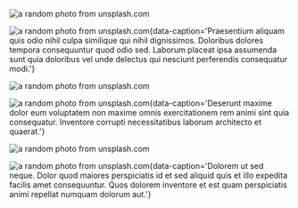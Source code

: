 <rf-image-gallery title='A Web Component Image Gallery' size='small'>

  ![a random photo from unsplash.com](https://source.unsplash.com/random/500×500 'a random photo from unsplash.com')

  ![a random photo from unsplash.com](https://source.unsplash.com/random/1000×500 'a random photo from unsplash.com'){data-caption='Praesentium aliquam quis odio nihil culpa similique qui nihil dignissimos. Doloribus dolores tempora consequuntur quod odio sed. Laborum placeat ipsa assumenda sunt quia doloribus vel unde delectus qui nesciunt perferendis consequatur modi.'}

  ![a random photo from unsplash.com](https://source.unsplash.com/random/500×1000 'a random photo from unsplash.com')

  ![a random photo from unsplash.com](https://source.unsplash.com/random/750×750 'a random photo from unsplash.com'){data-caption='Deserunt maxime dolor eum voluptatem non maxime omnis exercitationem rem animi sint quia consequatur. Inventore corrupti necessitatibus laborum architecto et quaerat.'}

  ![a random photo from unsplash.com](https://source.unsplash.com/random/750×500 'a random photo from unsplash.com')

  ![a random photo from unsplash.com](https://source.unsplash.com/random/500×750 'a random photo from unsplash.com'){data-caption='Dolorem ut sed neque. Dolor quod maiores perspiciatis id et sed aliquid quis et illo expedita facilis amet consequuntur. Quos dolorem inventore et est quam perspiciatis animi repellat numquam dolorum aut.'}

</rf-image-gallery>